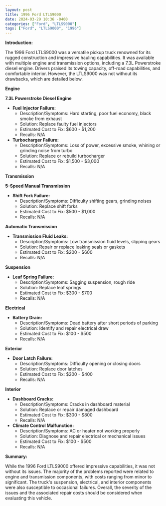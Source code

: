 ```yaml
---
layout: post
title: 1996 Ford LTLS9000
date: 2024-03-29 10:36 -0400
categories: ["Ford", "LTLS9000"]
tags: ["Ford", "LTLS9000", "1996"]
---
```

**Introduction:**

The 1996 Ford LTLS9000 was a versatile pickup truck renowned for its rugged construction and impressive hauling capabilities. It was available with multiple engine and transmission options, including a 7.3L Powerstroke diesel engine. Drivers praised its towing capacity, off-road capabilities, and comfortable interior. However, the LTLS9000 was not without its drawbacks, which are detailed below.

**Engine**

**7.3L Powerstroke Diesel Engine**

* **Fuel Injector Failure:**
    * Description/Symptoms: Hard starting, poor fuel economy, black smoke from exhaust
    * Solution: Replace faulty fuel injectors
    * Estimated Cost to Fix: $600 - $1,200
    * Recalls: N/A
* **Turbocharger Failure:**
    * Description/Symptoms: Loss of power, excessive smoke, whining or grinding noise from turbo
    * Solution: Replace or rebuild turbocharger
    * Estimated Cost to Fix: $1,500 - $3,000
    * Recalls: N/A

**Transmission**

**5-Speed Manual Transmission**

* **Shift Fork Failure:**
    * Description/Symptoms: Difficulty shifting gears, grinding noises
    * Solution: Replace shift forks
    * Estimated Cost to Fix: $500 - $1,000
    * Recalls: N/A

**Automatic Transmission**

* **Transmission Fluid Leaks:**
    * Description/Symptoms: Low transmission fluid levels, slipping gears
    * Solution: Repair or replace leaking seals or gaskets
    * Estimated Cost to Fix: $200 - $600
    * Recalls: N/A

**Suspension**

* **Leaf Spring Failure:**
    * Description/Symptoms: Sagging suspension, rough ride
    * Solution: Replace leaf springs
    * Estimated Cost to Fix: $300 - $700
    * Recalls: N/A

**Electrical**

* **Battery Drain:**
    * Description/Symptoms: Dead battery after short periods of parking
    * Solution: Identify and repair electrical draw
    * Estimated Cost to Fix: $100 - $500
    * Recalls: N/A

**Exterior**

* **Door Latch Failure:**
    * Description/Symptoms: Difficulty opening or closing doors
    * Solution: Replace door latches
    * Estimated Cost to Fix: $200 - $400
    * Recalls: N/A

**Interior**

* **Dashboard Cracks:**
    * Description/Symptoms: Cracks in dashboard material
    * Solution: Replace or repair damaged dashboard
    * Estimated Cost to Fix: $300 - $800
    * Recalls: N/A
* **Climate Control Malfunction:**
    * Description/Symptoms: AC or heater not working properly
    * Solution: Diagnose and repair electrical or mechanical issues
    * Estimated Cost to Fix: $100 - $500
    * Recalls: N/A

**Summary:**

While the 1996 Ford LTLS9000 offered impressive capabilities, it was not without its issues. The majority of the problems reported were related to engine and transmission components, with costs ranging from minor to significant. The truck's suspension, electrical, and interior components were also susceptible to occasional failures. Overall, the severity of the issues and the associated repair costs should be considered when evaluating this vehicle.
